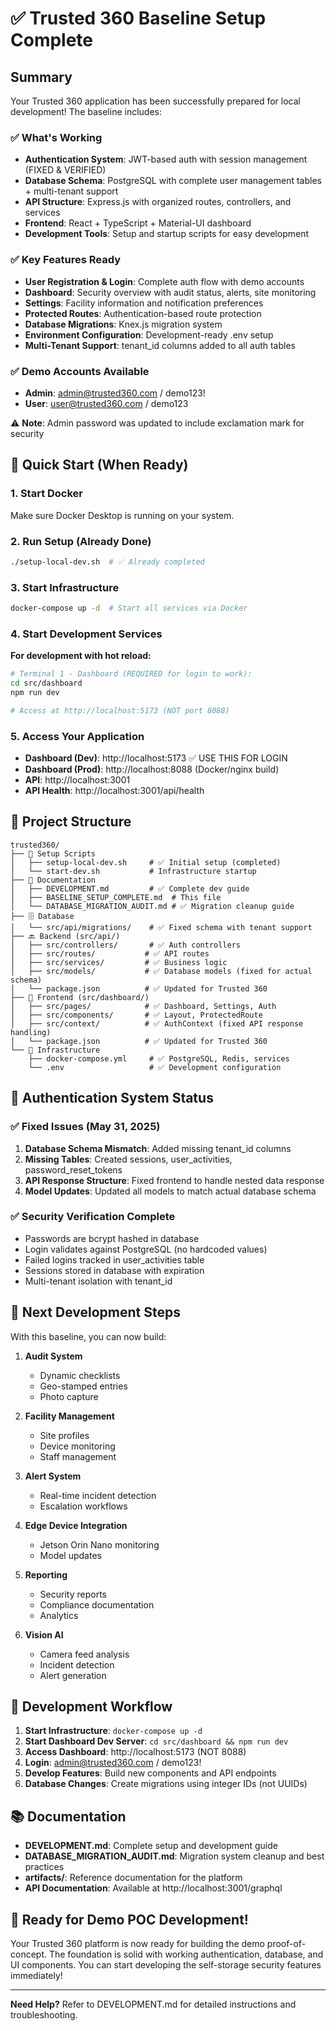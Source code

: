 # ✅ Trusted 360 Baseline Setup Complete

## Summary

Your Trusted 360 application has been successfully prepared for local development! The baseline includes:

### ✅ What's Working
- **Authentication System**: JWT-based auth with session management (FIXED & VERIFIED)
- **Database Schema**: PostgreSQL with complete user management tables + multi-tenant support
- **API Structure**: Express.js with organized routes, controllers, and services
- **Frontend**: React + TypeScript + Material-UI dashboard
- **Development Tools**: Setup and startup scripts for easy development

### ✅ Key Features Ready
- **User Registration & Login**: Complete auth flow with demo accounts
- **Dashboard**: Security overview with audit status, alerts, site monitoring
- **Settings**: Facility information and notification preferences
- **Protected Routes**: Authentication-based route protection
- **Database Migrations**: Knex.js migration system
- **Environment Configuration**: Development-ready .env setup
- **Multi-Tenant Support**: tenant_id columns added to all auth tables

### ✅ Demo Accounts Available
- **Admin**: admin@trusted360.com / demo123!
- **User**: user@trusted360.com / demo123

⚠️ **Note**: Admin password was updated to include exclamation mark for security

## 🚀 Quick Start (When Ready)

### 1. Start Docker
Make sure Docker Desktop is running on your system.

### 2. Run Setup (Already Done)
```bash
./setup-local-dev.sh  # ✅ Already completed
```

### 3. Start Infrastructure
```bash
docker-compose up -d  # Start all services via Docker
```

### 4. Start Development Services
**For development with hot reload:**
```bash
# Terminal 1 - Dashboard (REQUIRED for login to work):
cd src/dashboard
npm run dev

# Access at http://localhost:5173 (NOT port 8088)
```

### 5. Access Your Application
- **Dashboard (Dev)**: http://localhost:5173 ✅ USE THIS FOR LOGIN
- **Dashboard (Prod)**: http://localhost:8088 (Docker/nginx build)
- **API**: http://localhost:3001
- **API Health**: http://localhost:3001/api/health

## 📁 Project Structure

```
trusted360/
├── 🔧 Setup Scripts
│   ├── setup-local-dev.sh     # ✅ Initial setup (completed)
│   └── start-dev.sh           # Infrastructure startup
├── 📖 Documentation
│   ├── DEVELOPMENT.md         # ✅ Complete dev guide
│   ├── BASELINE_SETUP_COMPLETE.md  # This file
│   └── DATABASE_MIGRATION_AUDIT.md # ✅ Migration cleanup guide
├── 🗄️ Database
│   └── src/api/migrations/    # ✅ Fixed schema with tenant support
├── 🔙 Backend (src/api/)
│   ├── src/controllers/       # ✅ Auth controllers
│   ├── src/routes/           # ✅ API routes
│   ├── src/services/         # ✅ Business logic
│   ├── src/models/           # ✅ Database models (fixed for actual schema)
│   └── package.json          # ✅ Updated for Trusted 360
├── 🎨 Frontend (src/dashboard/)
│   ├── src/pages/            # ✅ Dashboard, Settings, Auth
│   ├── src/components/       # ✅ Layout, ProtectedRoute
│   ├── src/context/          # ✅ AuthContext (fixed API response handling)
│   └── package.json          # ✅ Updated for Trusted 360
└── 🐳 Infrastructure
    ├── docker-compose.yml     # ✅ PostgreSQL, Redis, services
    └── .env                   # ✅ Development configuration
```

## 🔐 Authentication System Status

### ✅ Fixed Issues (May 31, 2025)
1. **Database Schema Mismatch**: Added missing tenant_id columns
2. **Missing Tables**: Created sessions, user_activities, password_reset_tokens
3. **API Response Structure**: Fixed frontend to handle nested data response
4. **Model Updates**: Updated all models to match actual database schema

### ✅ Security Verification Complete
- Passwords are bcrypt hashed in database
- Login validates against PostgreSQL (no hardcoded values)
- Failed logins tracked in user_activities table
- Sessions stored in database with expiration
- Multi-tenant isolation with tenant_id

## 🎯 Next Development Steps

With this baseline, you can now build:

1. **Audit System**
   - Dynamic checklists
   - Geo-stamped entries
   - Photo capture

2. **Facility Management**
   - Site profiles
   - Device monitoring
   - Staff management

3. **Alert System**
   - Real-time incident detection
   - Escalation workflows

4. **Edge Device Integration**
   - Jetson Orin Nano monitoring
   - Model updates

5. **Reporting**
   - Security reports
   - Compliance documentation
   - Analytics

6. **Vision AI**
   - Camera feed analysis
   - Incident detection
   - Alert generation

## 🔧 Development Workflow

1. **Start Infrastructure**: `docker-compose up -d`
2. **Start Dashboard Dev Server**: `cd src/dashboard && npm run dev`
3. **Access Dashboard**: http://localhost:5173 (NOT 8088)
4. **Login**: admin@trusted360.com / demo123!
5. **Develop Features**: Build new components and API endpoints
6. **Database Changes**: Create migrations using integer IDs (not UUIDs)

## 📚 Documentation

- **DEVELOPMENT.md**: Complete setup and development guide
- **DATABASE_MIGRATION_AUDIT.md**: Migration system cleanup and best practices
- **artifacts/**: Reference documentation for the platform
- **API Documentation**: Available at http://localhost:3001/graphql

## 🎉 Ready for Demo POC Development!

Your Trusted 360 platform is now ready for building the demo proof-of-concept. The foundation is solid with working authentication, database, and UI components. You can start developing the self-storage security features immediately!

---

**Need Help?** Refer to DEVELOPMENT.md for detailed instructions and troubleshooting. 